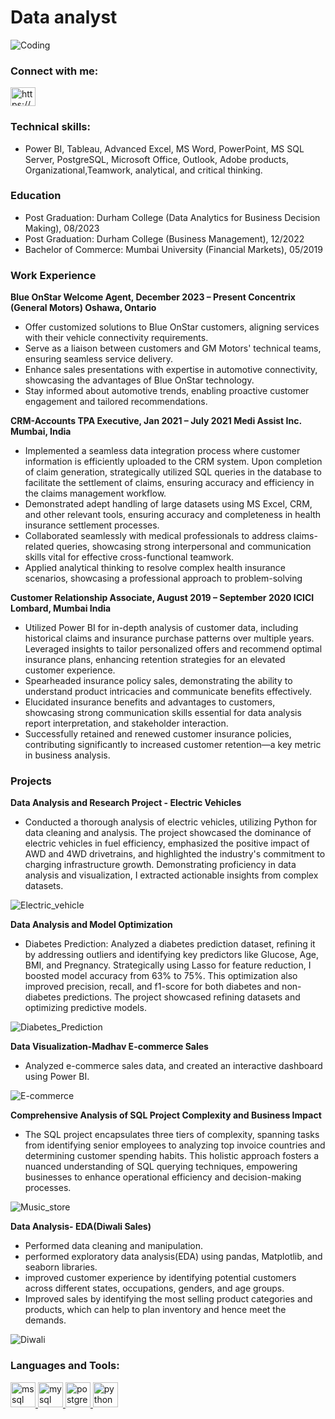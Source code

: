 # Data analyst

![Coding](/assets_image/coding.gif)

<h3 align="left">Connect with me:</h3>
<p align="left">
<a href="https://www.linkedin.com/in/yogesh-bisht-a18062170" target="blank"><img align="center" src="https://raw.githubusercontent.com/rahuldkjain/github-profile-readme-generator/master/src/images/icons/Social/linked-in-alt.svg" alt="https://www.linkedin.com/in/yogesh-bisht-a18062170/" height="30" width="40" /></a>
</p>

### Technical skills:
- Power BI, Tableau, Advanced Excel, MS Word, PowerPoint, MS SQL Server, PostgreSQL, Microsoft Office, Outlook, Adobe products, Organizational,Teamwork, analytical, and critical thinking.

### Education
- Post Graduation: Durham College (Data Analytics for Business Decision Making), 08/2023
- Post Graduation: Durham College (Business Management), 12/2022
- Bachelor of Commerce: Mumbai University (Financial Markets), 05/2019

### Work Experience
**Blue OnStar Welcome Agent, December 2023 – Present
Concentrix (General Motors) Oshawa, Ontario**
- Offer customized solutions to Blue OnStar customers, aligning services with their vehicle connectivity requirements.
- Serve as a liaison between customers and GM Motors' technical teams, ensuring seamless service delivery.
- Enhance sales presentations with expertise in automotive connectivity, showcasing the advantages of Blue OnStar technology.
- Stay informed about automotive trends, enabling proactive customer engagement and tailored recommendations.


**CRM-Accounts TPA Executive, Jan 2021 – July 2021
Medi Assist Inc. Mumbai, India** 
- Implemented a seamless data integration process where customer information is efficiently uploaded to the CRM system. Upon completion of claim generation, strategically utilized SQL queries in the database to facilitate the settlement of claims, ensuring accuracy and efficiency in the claims management workflow.
- Demonstrated adept handling of large datasets using MS Excel, CRM, and other relevant tools, ensuring accuracy and completeness in health insurance settlement processes.
- Collaborated seamlessly with medical professionals to address claims-related queries, showcasing strong interpersonal and communication skills vital for effective cross-functional teamwork.
- Applied analytical thinking to resolve complex health insurance scenarios, showcasing a professional approach to problem-solving

**Customer Relationship Associate, August 2019 – September 2020 ICICI Lombard, Mumbai India** 
- Utilized Power BI for in-depth analysis of customer data, including historical claims and insurance purchase patterns over multiple years. Leveraged insights to tailor personalized offers and recommend optimal insurance plans, enhancing retention strategies for an elevated customer experience.
- Spearheaded insurance policy sales, demonstrating the ability to understand product intricacies and communicate benefits effectively.
- Elucidated insurance benefits and advantages to customers, showcasing strong communication skills essential for data analysis report interpretation, and stakeholder interaction.
- Successfully retained and renewed customer insurance policies, contributing significantly to increased customer retention—a key metric in business analysis.

### Projects
**Data Analysis and Research Project - Electric Vehicles**
- Conducted a thorough analysis of electric vehicles, utilizing Python for data cleaning and analysis. The project showcased the dominance of electric vehicles in fuel efficiency, emphasized the positive impact of AWD and 4WD drivetrains, and highlighted the industry's commitment to charging infrastructure growth. Demonstrating proficiency in data analysis and visualization, I extracted actionable insights from complex datasets.
  
![Electric_vehicle](/assets_image/bikebat.jpg)


**Data Analysis and Model Optimization**
- Diabetes Prediction: Analyzed a diabetes prediction dataset, refining it by addressing outliers and identifying key predictors like Glucose, Age, BMI, and Pregnancy. Strategically using Lasso for feature reduction, I boosted model accuracy from 63% to 75%. This optimization also improved precision, recall, and f1-score for both diabetes and non-diabetes predictions. The project showcased refining datasets and optimizing predictive models.
  
![Diabetes_Prediction](/assets_image/diabetes_prevention.png)


**Data Visualization-Madhav E-commerce Sales**
- Analyzed e-commerce sales data, and created an interactive dashboard using Power BI.

![E-commerce](/assets_image/e-commerce.jpg)


**Comprehensive Analysis of SQL Project Complexity and Business Impact**

- The SQL project encapsulates three tiers of complexity, spanning tasks from identifying senior employees to analyzing top invoice countries and determining customer spending habits. This holistic approach fosters a nuanced understanding of SQL querying techniques, empowering businesses to enhance operational efficiency and decision-making processes.

![Music_store](/assets_image/record.gif)

**Data Analysis- EDA(Diwali Sales)**
- Performed data cleaning and manipulation.
- performed exploratory data analysis(EDA) using pandas, Matplotlib, and seaborn libraries.
- improved customer experience by identifying potential customers across different states, occupations, genders, and age groups.
- Improved sales by identifying the most selling product categories and products, which can help to plan inventory and hence meet the demands.

  
![Diwali](/assets_image/diwali.gif)

  <h3 align="left">Languages and Tools:</h3>
<p align="left"> <a href="https://www.microsoft.com/en-us/sql-server" target="_blank" rel="noreferrer"> <img src="https://www.svgrepo.com/show/303229/microsoft-sql-server-logo.svg" alt="mssql" width="40" height="40"/> </a> <a href="https://www.mysql.com/" target="_blank" rel="noreferrer"> <img src="https://raw.githubusercontent.com/devicons/devicon/master/icons/mysql/mysql-original-wordmark.svg" alt="mysql" width="40" height="40"/> </a> <a href="https://www.postgresql.org" target="_blank" rel="noreferrer"> <img src="https://raw.githubusercontent.com/devicons/devicon/master/icons/postgresql/postgresql-original-wordmark.svg" alt="postgresql" width="40" height="40"/> </a> <a href="https://www.python.org" target="_blank" rel="noreferrer"> <img src="https://raw.githubusercontent.com/devicons/devicon/master/icons/python/python-original.svg" alt="python" width="40" height="40"/> </a> </p>

